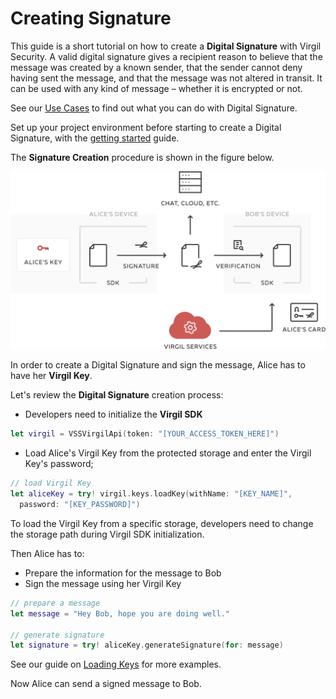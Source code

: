 # Creating Signature

This guide is a short tutorial on how to create a **Digital Signature** with Virgil Security. A valid digital signature gives a recipient reason to believe that the message was created by a known sender, that the sender cannot deny having sent the message, and that the message was not altered in transit. It can be used with any kind of message – whether it is encrypted or not.

See our [Use Cases](https://github.com/VirgilSecurity/virgil-sdk-x/tree/docs-review/documentation-swift) to find out what you can do with Digital Signature.

Set up your project environment before starting to create a Digital Signature, with the [getting started](/documentation-swift/guides/configuration/client-configuration.md) guide.

The **Signature Creation** procedure is shown in the figure below.

![Virgil Signature Intro](/documentation-swift/img/Signature_introduction.png "Create Signature")

In order to create a Digital Signature and sign the message, Alice has to have her **Virgil Key**.


Let's review the **Digital Signature** creation process:

- Developers need to initialize the **Virgil SDK**

```swift
let virgil = VSSVirgilApi(token: "[YOUR_ACCESS_TOKEN_HERE]")
```

- Load Alice's Virgil Key from the protected storage and enter the Virgil Key's password;

```swift
// load Virgil Key
let aliceKey = try! virgil.keys.loadKey(withName: "[KEY_NAME]",
  password: "[KEY_PASSWORD]")
```


To load the Virgil Key from a specific storage, developers need to change the storage path during Virgil SDK initialization.

Then Alice has to:
- Prepare the information for the message to Bob
- Sign the message using her Virgil Key

```swift
// prepare a message
let message = "Hey Bob, hope you are doing well."

// generate signature
let signature = try! aliceKey.generateSignature(for: message)
```

See our guide on [Loading Keys](/documentation-swift/guides/virgil-key/loading-key.md) for more examples.

Now Alice can send a signed message to Bob.
